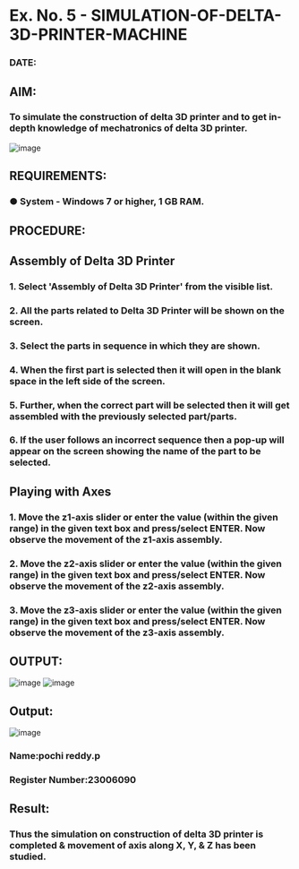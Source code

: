 # Ex. No. 5 - SIMULATION-OF-DELTA-3D-PRINTER-MACHINE

### DATE: 
## AIM:
### To simulate the construction of delta 3D printer and to get in-depth knowledge of mechatronics of delta 3D printer.

![image](https://github.com/Sellakumar1987/Ex.-No.-5---SIMULATION-OF-DELTA-3D-PRINTER-MACHINE/assets/113594316/c784471e-098f-456d-9c1b-e9f0ce56cc9b)

## REQUIREMENTS:
### ●	System - Windows 7 or higher, 1 GB RAM.

## PROCEDURE:

## Assembly of Delta 3D Printer
### 1.	Select 'Assembly of Delta 3D Printer' from the visible list.
### 2.	All the parts related to Delta 3D Printer will be shown on the screen.
### 3.	Select the parts in sequence in which they are shown.
### 4.	When the first part is selected then it will open in the blank space in the left side of the screen.
### 5.	Further, when the correct part will be selected then it will get assembled with the previously selected part/parts.
### 6.	If the user follows an incorrect sequence then a pop-up will appear on the screen showing the name of the part to be selected.

## Playing with Axes
### 1.	Move the z1-axis slider or enter the value (within the given range) in the given text box and press/select ENTER. Now observe the movement of the z1-axis assembly.
### 2.	Move the z2-axis slider or enter the value (within the given range) in the given text box and press/select ENTER. Now observe the movement of the z2-axis assembly.
### 3.	Move the z3-axis slider or enter the value (within the given range) in the given text box and press/select ENTER. Now observe the movement of the z3-axis assembly.

## OUTPUT:
![image](https://github.com/pochireddyp/Ex.-No.-5---SIMULATION-OF-DELTA-3D-PRINTER-MACHINE/assets/150232043/eba60f8e-795a-4e46-ba92-912c3a05a6b1)
![image](https://github.com/pochireddyp/Ex.-No.-5---SIMULATION-OF-DELTA-3D-PRINTER-MACHINE/assets/150232043/f4c471d8-3c84-4d0b-a53d-7397f735afa3)


## Output:
![image](https://github.com/pochireddyp/Ex.-No.-5---SIMULATION-OF-DELTA-3D-PRINTER-MACHINE/assets/150232043/ae5d9199-3f10-4b27-bf3d-be7ec6f406dd)


### Name:pochi reddy.p
### Register Number:23006090

## Result: 
### Thus the simulation on construction of delta 3D printer is completed & movement of axis along X, Y, & Z has been studied.
